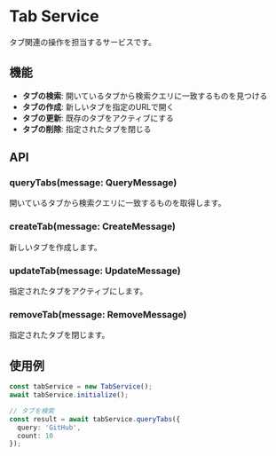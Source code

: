 # Tab Service

タブ関連の操作を担当するサービスです。

## 機能

- **タブの検索**: 開いているタブから検索クエリに一致するものを見つける
- **タブの作成**: 新しいタブを指定のURLで開く
- **タブの更新**: 既存のタブをアクティブにする
- **タブの削除**: 指定されたタブを閉じる

## API

### queryTabs(message: QueryMessage)
開いているタブから検索クエリに一致するものを取得します。

### createTab(message: CreateMessage)
新しいタブを作成します。

### updateTab(message: UpdateMessage)
指定されたタブをアクティブにします。

### removeTab(message: RemoveMessage)
指定されたタブを閉じます。

## 使用例

```typescript
const tabService = new TabService();
await tabService.initialize();

// タブを検索
const result = await tabService.queryTabs({
  query: 'GitHub',
  count: 10
});
```
